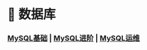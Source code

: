 # 🚥 数据库

### [MySQL基础](/MySQL/MySQL基础)	|	[MySQL进阶](/MySQL/MySQL进阶)	|	[MySQL运维](/MySQL/MySQL运维)





